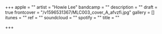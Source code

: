 +++
apple = ""
artist = "Howie Lee"
bandcamp = ""
description = ""
draft = true
frontcover = "/v1596531367/MLC003_cover_A_afvzfi.jpg"
gallery = []
itunes = ""
ref = ""
soundcloud = ""
spotify = ""
title = ""

+++
